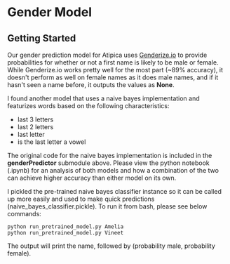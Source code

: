 # Gender Model

## Getting Started

Our gender prediction model for Atipica uses [Genderize.io] to provide probabilities for whether or not a first name is likely to be male or female. While Genderize.io works pretty well for the most part (~89% accuracy), it doesn't perform as well on female names as it does male names, and if it hasn't seen a name before, it outputs the values as **None**.

[Genderize.io]: https://genderize.io/

I found another model that uses a naive bayes implementation and featurizes words based on the following characteristics:
* last 3 letters
* last 2 letters
* last letter
* is the last letter a vowel

The original code for the naive bayes implementation is included in the **genderPredictor** submodule above. Please view the python notebook (.ipynb) for an analysis of both models and how a combination of the two can achieve higher accuracy than either model on its own.

I pickled the pre-trained naive bayes classifier instance so it can be called up more easily and used to make quick predictions (naive_bayes_classifier.pickle). To run it from bash, please see below commands:

```
python run_pretrained_model.py Amelia
python run_pretrained_model.py Vineet
```

The output will print the name, followed by (probability male, probability female).
